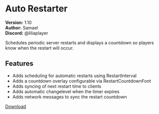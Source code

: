 # Auto Restarter

**Version:** 1.10  
**Author:** Samael  
**Discord:** @liliaplayer  

Schedules periodic server restarts and displays a countdown so players know when the restart will occur.

## Features

- Adds scheduling for automatic restarts using RestartInterval
- Adds a countdown overlay configurable via RestartCountdownFont
- Adds syncing of next restart time to clients
- Adds automatic changelevel when the timer expires
- Adds network messages to sync the restart countdown

[Download](https://github.com/LiliaFramework/Modules/raw/refs/heads/gh-pages/autorestarter.zip)
